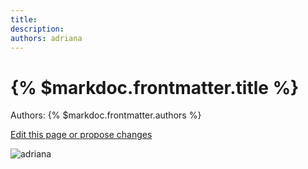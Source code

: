 ```yaml
---
title: 
description: 
authors: adriana
---
```


# {% $markdoc.frontmatter.title %}

Authors: {% $markdoc.frontmatter.authors %}

[Edit this page or propose changes](https://github.com/onefact/onefact.org/edit/main/pages/five-boro-bike-tour/adriana.md)

![adriana](/images/five-boro-bike-tour/adriana.jpg)
